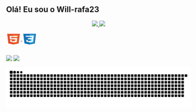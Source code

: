 ## Olá! Eu sou o Will-rafa23

<div align="center">
  <a href="https://github.com/Will-rafa23">
  <img height="180em" src="https://github-readme-stats.vercel.app/api?username=Will-rafa23&show_icons=true&theme=tokyonight&include_all_commits=true&count_private=true"/>
  <img height="180em" src="https://github-readme-stats.vercel.app/api/top-langs/?username=Will-rafa23&layout=compact&langs_count=7&theme=tokyonight"/>
</div>
<div style="display: inline_block"><br>
  <img align="center" alt="Rafa-HTML" height="30" width="40" src="https://raw.githubusercontent.com/devicons/devicon/master/icons/html5/html5-original.svg">
  <img align="center" alt="Rafa-CSS" height="30" width="40" src="https://raw.githubusercontent.com/devicons/devicon/master/icons/css3/css3-original.svg">
</div>
  
  ##
 
<div> 
  <a href="https://instagram.com/rafa_will23" target="_blank"><img src="https://img.shields.io/badge/-Instagram-%23E4405F?style=for-the-badge&logo=instagram&logoColor=white" target="_blank"></a>
  <a href = "mailto:willroque23@gmail.com"><img src="https://img.shields.io/badge/-Gmail-%23333?style=for-the-badge&logo=gmail&logoColor=white" target="_blank"></a> 
 
  ![Snake animation](https://github.com/Will-rafa23/Will-rafa23/blob/output/github-contribution-grid-snake.svg)
 
</div>
